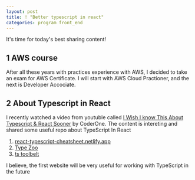 ```yaml
---
layout: post
title: ! "Better typescript in react"
categories: program front_end
---
```


It's time for today's best sharing content!

## 1 AWS course

After all these years with practices experience with AWS, I decided to take an exam for AWS Certificate. I will start with AWS Cloud Practioner, and the next is Developer Accociate.

## 2 About Typescript in React

I recently watched a video from youtuble called [I Wish I know This About Typescript & React Sooner](https://www.youtube.com/watch?v=8yyJbHdt9fw) by CoderOne. The content is intereting and shared some useful repo about TypeScript In React

1. [react-typescript-cheatsheet.netlify.app](https://react-typescript-cheatsheet.netlify.app)
2. [Type Zoo](https://github.com/pelotom/type-zoo)
3. [ts toolbelt](https://github.com/millsp/ts-toolbelt)

I believe, the first website will be very useful for working with TypeScript in the future
